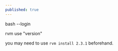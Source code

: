 ```yaml
---
published: true
---
```


bash --login

rvm use "version"

you may need to use `rvm install 2.3.1` beforehand.

